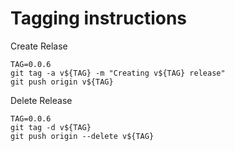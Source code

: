 # Tagging instructions

Create Relase
```
TAG=0.0.6
git tag -a v${TAG} -m "Creating v${TAG} release"
git push origin v${TAG}
```

Delete Release
```
TAG=0.0.6
git tag -d v${TAG}
git push origin --delete v${TAG}
```